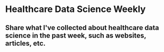 # Healthcare Data Science Weekly 

## Share what I've collected about healthcare data science in the past week, such as websites, articles, etc. 
